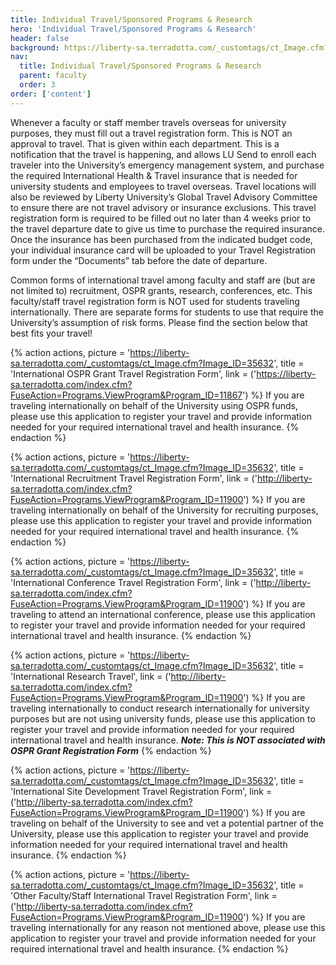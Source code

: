 ```yaml
---
title: Individual Travel/Sponsored Programs & Research 
hero: 'Individual Travel/Sponsored Programs & Research'
header: false
background: https://liberty-sa.terradotta.com/_customtags/ct_Image.cfm?Image_ID=35627
nav:
  title: Individual Travel/Sponsored Programs & Research  
  parent: faculty
  order: 3
order: ['content']
---
```



Whenever a faculty or staff member travels overseas for university purposes, they must fill out a travel registration form. This is NOT an approval to travel. That is given within each department. This is a notification that the travel is happening, and allows LU Send to enroll each traveler into the University’s emergency management system, and purchase the required International Health & Travel insurance that is needed for university students and employees to travel overseas. Travel locations will also be reviewed by Liberty University’s Global Travel Advisory Committee to ensure there are not travel advisory or insurance exclusions. This travel registration form is required to be filled out no later than 4 weeks prior to the travel departure date to give us time to purchase the required insurance. Once the insurance has been purchased from the indicated budget code, your individual insurance card will be uploaded to your Travel Registration form under the “Documents” tab before the date of departure.

Common forms of international travel among faculty and staff are (but are not limited to) recruitment, OSPR grants, research, conferences, etc. This faculty/staff travel registration form is NOT used for students traveling internationally. There are separate forms for students to use that require the University’s assumption of risk forms. Please find the section below that best fits your travel!

{% action actions,
  picture = 'https://liberty-sa.terradotta.com/_customtags/ct_Image.cfm?Image_ID=35632',
  title = 'International OSPR Grant Travel Registration Form',
  link = ('https://liberty-sa.terradotta.com/index.cfm?FuseAction=Programs.ViewProgram&Program_ID=11867')
%}
If you are traveling internationally on behalf of the University using OSPR funds, please use this application to register your travel and provide information needed for your required international travel and health insurance.
{% endaction %}

{% action actions,
  picture = 'https://liberty-sa.terradotta.com/_customtags/ct_Image.cfm?Image_ID=35632',
  title = 'International Recruitment Travel Registration Form',
  link = ('http://liberty-sa.terradotta.com/index.cfm?FuseAction=Programs.ViewProgram&Program_ID=11900')
%}
If you are traveling internationally on behalf of the University for recruiting purposes, please use this application to register your travel and provide information needed for your required international travel and health insurance.
{% endaction %}

{% action actions,
  picture = 'https://liberty-sa.terradotta.com/_customtags/ct_Image.cfm?Image_ID=35632',
  title = 'International Conference Travel Registration Form',
  link = ('http://liberty-sa.terradotta.com/index.cfm?FuseAction=Programs.ViewProgram&Program_ID=11900')
%}
If you are traveling to attend an international conference, please use this application to register your travel and provide information needed for your required international travel and health insurance.
{% endaction %}

{% action actions,
  picture = 'https://liberty-sa.terradotta.com/_customtags/ct_Image.cfm?Image_ID=35632',
  title = 'International Research Travel',
  link = ('http://liberty-sa.terradotta.com/index.cfm?FuseAction=Programs.ViewProgram&Program_ID=11900')
%}
If you are traveling internationally to conduct research internationally for university purposes but are not using university funds, please use this application to register your travel and provide information needed for your required international travel and health insurance. 
**_Note: This is NOT associated with OSPR Grant Registration Form_**
{% endaction %}

{% action actions,
  picture = 'https://liberty-sa.terradotta.com/_customtags/ct_Image.cfm?Image_ID=35632',
  title = 'International Site Development Travel Registration Form',
  link = ('http://liberty-sa.terradotta.com/index.cfm?FuseAction=Programs.ViewProgram&Program_ID=11900')
%}
If you are traveling on behalf of the University to see and vet a potential partner of the University, please use this application to register your travel and provide information needed for your required international travel and health insurance.
{% endaction %}

{% action actions,
  picture = 'https://liberty-sa.terradotta.com/_customtags/ct_Image.cfm?Image_ID=35632',
  title = 'Other Faculty/Staff International Travel Registration Form',
  link = ('http://liberty-sa.terradotta.com/index.cfm?FuseAction=Programs.ViewProgram&Program_ID=11900')
%}
If you are traveling internationally for any reason not mentioned above, please use this application to register your travel and provide information needed for your required international travel and health insurance.
{% endaction %}


